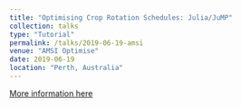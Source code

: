 ```yaml
---
title: "Optimising Crop Rotation Schedules: Julia/JuMP"
collection: talks
type: "Tutorial"
permalink: /talks/2019-06-19-amsi
venue: "AMSI Optimise"
date: 2019-06-19
location: "Perth, Australia"
---
```


[More information here](https://github.com/simonbowly/AMSI-2019-Crop-Rotation)
